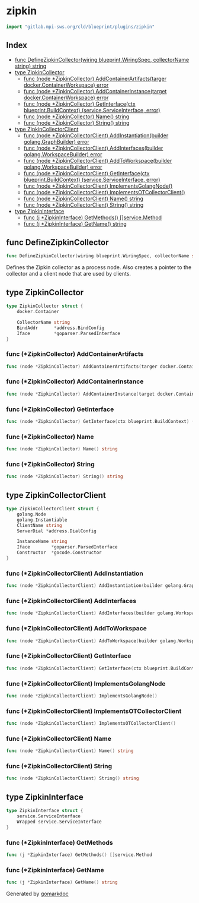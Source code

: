 <!-- Code generated by gomarkdoc. DO NOT EDIT -->

# zipkin

```go
import "gitlab.mpi-sws.org/cld/blueprint/plugins/zipkin"
```

## Index

- [func DefineZipkinCollector\(wiring blueprint.WiringSpec, collectorName string\) string](<#DefineZipkinCollector>)
- [type ZipkinCollector](<#ZipkinCollector>)
  - [func \(node \*ZipkinCollector\) AddContainerArtifacts\(targer docker.ContainerWorkspace\) error](<#ZipkinCollector.AddContainerArtifacts>)
  - [func \(node \*ZipkinCollector\) AddContainerInstance\(target docker.ContainerWorkspace\) error](<#ZipkinCollector.AddContainerInstance>)
  - [func \(node \*ZipkinCollector\) GetInterface\(ctx blueprint.BuildContext\) \(service.ServiceInterface, error\)](<#ZipkinCollector.GetInterface>)
  - [func \(node \*ZipkinCollector\) Name\(\) string](<#ZipkinCollector.Name>)
  - [func \(node \*ZipkinCollector\) String\(\) string](<#ZipkinCollector.String>)
- [type ZipkinCollectorClient](<#ZipkinCollectorClient>)
  - [func \(node \*ZipkinCollectorClient\) AddInstantiation\(builder golang.GraphBuilder\) error](<#ZipkinCollectorClient.AddInstantiation>)
  - [func \(node \*ZipkinCollectorClient\) AddInterfaces\(builder golang.WorkspaceBuilder\) error](<#ZipkinCollectorClient.AddInterfaces>)
  - [func \(node \*ZipkinCollectorClient\) AddToWorkspace\(builder golang.WorkspaceBuilder\) error](<#ZipkinCollectorClient.AddToWorkspace>)
  - [func \(node \*ZipkinCollectorClient\) GetInterface\(ctx blueprint.BuildContext\) \(service.ServiceInterface, error\)](<#ZipkinCollectorClient.GetInterface>)
  - [func \(node \*ZipkinCollectorClient\) ImplementsGolangNode\(\)](<#ZipkinCollectorClient.ImplementsGolangNode>)
  - [func \(node \*ZipkinCollectorClient\) ImplementsOTCollectorClient\(\)](<#ZipkinCollectorClient.ImplementsOTCollectorClient>)
  - [func \(node \*ZipkinCollectorClient\) Name\(\) string](<#ZipkinCollectorClient.Name>)
  - [func \(node \*ZipkinCollectorClient\) String\(\) string](<#ZipkinCollectorClient.String>)
- [type ZipkinInterface](<#ZipkinInterface>)
  - [func \(j \*ZipkinInterface\) GetMethods\(\) \[\]service.Method](<#ZipkinInterface.GetMethods>)
  - [func \(j \*ZipkinInterface\) GetName\(\) string](<#ZipkinInterface.GetName>)


<a name="DefineZipkinCollector"></a>
## func DefineZipkinCollector

```go
func DefineZipkinCollector(wiring blueprint.WiringSpec, collectorName string) string
```

Defines the Zipkin collector as a process node. Also creates a pointer to the collector and a client node that are used by clients.

<a name="ZipkinCollector"></a>
## type ZipkinCollector



```go
type ZipkinCollector struct {
    docker.Container

    CollectorName string
    BindAddr      *address.BindConfig
    Iface         *goparser.ParsedInterface
}
```

<a name="ZipkinCollector.AddContainerArtifacts"></a>
### func \(\*ZipkinCollector\) AddContainerArtifacts

```go
func (node *ZipkinCollector) AddContainerArtifacts(targer docker.ContainerWorkspace) error
```



<a name="ZipkinCollector.AddContainerInstance"></a>
### func \(\*ZipkinCollector\) AddContainerInstance

```go
func (node *ZipkinCollector) AddContainerInstance(target docker.ContainerWorkspace) error
```



<a name="ZipkinCollector.GetInterface"></a>
### func \(\*ZipkinCollector\) GetInterface

```go
func (node *ZipkinCollector) GetInterface(ctx blueprint.BuildContext) (service.ServiceInterface, error)
```



<a name="ZipkinCollector.Name"></a>
### func \(\*ZipkinCollector\) Name

```go
func (node *ZipkinCollector) Name() string
```



<a name="ZipkinCollector.String"></a>
### func \(\*ZipkinCollector\) String

```go
func (node *ZipkinCollector) String() string
```



<a name="ZipkinCollectorClient"></a>
## type ZipkinCollectorClient



```go
type ZipkinCollectorClient struct {
    golang.Node
    golang.Instantiable
    ClientName string
    ServerDial *address.DialConfig

    InstanceName string
    Iface        *goparser.ParsedInterface
    Constructor  *gocode.Constructor
}
```

<a name="ZipkinCollectorClient.AddInstantiation"></a>
### func \(\*ZipkinCollectorClient\) AddInstantiation

```go
func (node *ZipkinCollectorClient) AddInstantiation(builder golang.GraphBuilder) error
```



<a name="ZipkinCollectorClient.AddInterfaces"></a>
### func \(\*ZipkinCollectorClient\) AddInterfaces

```go
func (node *ZipkinCollectorClient) AddInterfaces(builder golang.WorkspaceBuilder) error
```



<a name="ZipkinCollectorClient.AddToWorkspace"></a>
### func \(\*ZipkinCollectorClient\) AddToWorkspace

```go
func (node *ZipkinCollectorClient) AddToWorkspace(builder golang.WorkspaceBuilder) error
```



<a name="ZipkinCollectorClient.GetInterface"></a>
### func \(\*ZipkinCollectorClient\) GetInterface

```go
func (node *ZipkinCollectorClient) GetInterface(ctx blueprint.BuildContext) (service.ServiceInterface, error)
```



<a name="ZipkinCollectorClient.ImplementsGolangNode"></a>
### func \(\*ZipkinCollectorClient\) ImplementsGolangNode

```go
func (node *ZipkinCollectorClient) ImplementsGolangNode()
```



<a name="ZipkinCollectorClient.ImplementsOTCollectorClient"></a>
### func \(\*ZipkinCollectorClient\) ImplementsOTCollectorClient

```go
func (node *ZipkinCollectorClient) ImplementsOTCollectorClient()
```



<a name="ZipkinCollectorClient.Name"></a>
### func \(\*ZipkinCollectorClient\) Name

```go
func (node *ZipkinCollectorClient) Name() string
```



<a name="ZipkinCollectorClient.String"></a>
### func \(\*ZipkinCollectorClient\) String

```go
func (node *ZipkinCollectorClient) String() string
```



<a name="ZipkinInterface"></a>
## type ZipkinInterface



```go
type ZipkinInterface struct {
    service.ServiceInterface
    Wrapped service.ServiceInterface
}
```

<a name="ZipkinInterface.GetMethods"></a>
### func \(\*ZipkinInterface\) GetMethods

```go
func (j *ZipkinInterface) GetMethods() []service.Method
```



<a name="ZipkinInterface.GetName"></a>
### func \(\*ZipkinInterface\) GetName

```go
func (j *ZipkinInterface) GetName() string
```



Generated by [gomarkdoc](<https://github.com/princjef/gomarkdoc>)
